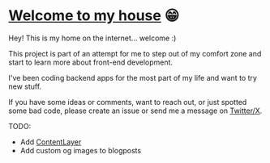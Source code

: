 # [Welcome to my house](https://www.youtube.com/watch?v=uo35R9zQsAI&ab_channel=FloRida) 😁

Hey! This is my home on the internet... welcome :)

This project is part of an attempt for me to step out of my comfort zone and start to learn more about front-end development.

I've been coding backend apps for the most part of my life and want to try new stuff. 

If you have some ideas or comments, want to reach out, or just spotted some bad code, please create an issue or send me a message on [Twitter/X](https://x.com/heyimgustavo).

TODO: 
- Add [ContentLayer](https://contentlayer.dev/)
- Add custom og images to blogposts
